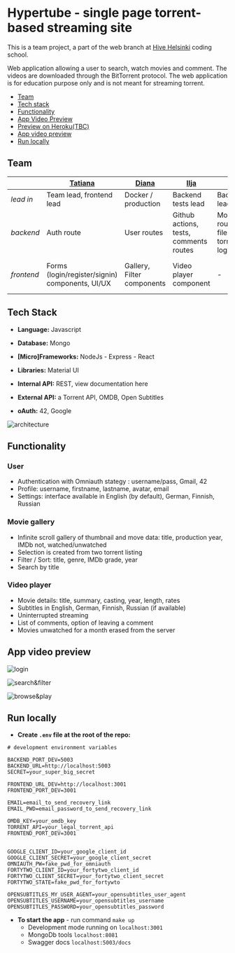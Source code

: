 # Hypertube - single page torrent-based streaming site

This is a team project, a part of the web branch at [Hive Helsinki](https://www.hive.fi/) coding school.

Web application allowing a user to search, watch movies and comment.
The videos are downloaded through the BitTorrent protocol. 
The web application is for education purpose only and is not meant for streaming torrent. 

- [Team](#team)
- [Tech stack](#tech-stack)
- [Functionality](#functionality)
- [App Video Preview](#app-live-preview)
- [Preview on Heroku(TBC)](#preview-on-heroku)
- [App video preview](#app-video-preview)
- [Run locally](#run-locally)

## Team

|  | [Tatiana](https://github.com/T7Q) | [Diana](https://github.com/DianaMukaliyeva) | [Ilja](https://github.com/iljaSL) | [Esa](https://github.com/ehalmkro) | [Liisa](https://github.com/lapaset) |
| - | - |- | - | - | - |
| *lead in* | Team lead, frontend lead | Docker / production | Backend tests lead | Backend lead | Frontend test lead |
| *backend* | Auth route | User routes | Github actions, tests, comments routes | Movie routes, filestream, torrent logic | oAuth routes |
| *frontend* | Forms (login/register/signin) components, UI/UX | Gallery, Filter components | Video player component | - | Profile components, tests, localization |

## Tech Stack

- **Language:** Javascript
- **Database:** Mongo
- **[Micro]Frameworks:** NodeJs - Express - React
- **Libraries:** Material UI

- **Internal API:** REST, view documentation here
- **External API:** a Torrent API, OMDB, Open Subtitles
- **oAuth:** 42, Google


![architecture](../assets/architecture.png?raw=true)

## Functionality

### User

- Authentication with Omniauth stategy : username/pass, Gmail, 42
- Profile: username, firstname, lastname, avatar, email
- Settings: interface available in English (by default), German, Finnish, Russian

### Movie gallery

- Infinite scroll gallery of thumbnail and move data: title, production year, IMDb not, watched/unwatched
- Selection is created from two torrent listing
- Filter / Sort: title, genre, IMDb grade, year
- Search by title

### Video player

- Movie details: title, summary, casting, year, length, rates
- Subtitles in English, German, Finnish, Russian (if available)
- Uninterrupted streaming
- List of comments, option of leaving a comment
- Movies unwatched for a month erased from the server

## App video preview
![login](../assets/login.gif?raw=true)

![search&filter](../assets/search_and_filter.gif?raw=true)

![browse&play](../assets/browse_and_play.gif?raw=true)

## Run locally

- **Create `.env` file at the root of the repo:**

```
# development environment variables

BACKEND_PORT_DEV=5003
BACKEND_URL=http://localhost:5003
SECRET=your_super_big_secret

FRONTEND_URL_DEV=http://localhost:3001
FRONTEND_PORT_DEV=3001

EMAIL=email_to_send_recovery_link
EMAIL_PWD=email_password_to_send_recovery_link

OMDB_KEY=your_omdb_key
TORRENT_API=your_legal_torrent_api
FRONTEND_PORT_DEV=3001


GOOGLE_CLIENT_ID=your_google_client_id
GOOGLE_CLIENT_SECRET=your_google_client_secret
OMNIAUTH_PW=fake_pwd_for_omniauth
FORTYTWO_CLIENT_ID=your_fortytwo_client_id
FORTYTWO_CLIENT_SECRET=your_fortytwo_client_secret
FORTYTWO_STATE=fake_pwd_for_fortywto

OPENSUBTITLES_MY_USER_AGENT=your_opensubtitles_user_agent
OPENSUBTITLES_USERNAME=your_opensubtitles_username
OPENSUBTITLES_PASSWORD=your_opensubtitles_password

```

- **To start the app** - run command `make up`
  - Development mode running on `localhost:3001`
  - MongoDb tools `localhost:8081`
  - Swagger docs `localhost:5003/docs`


